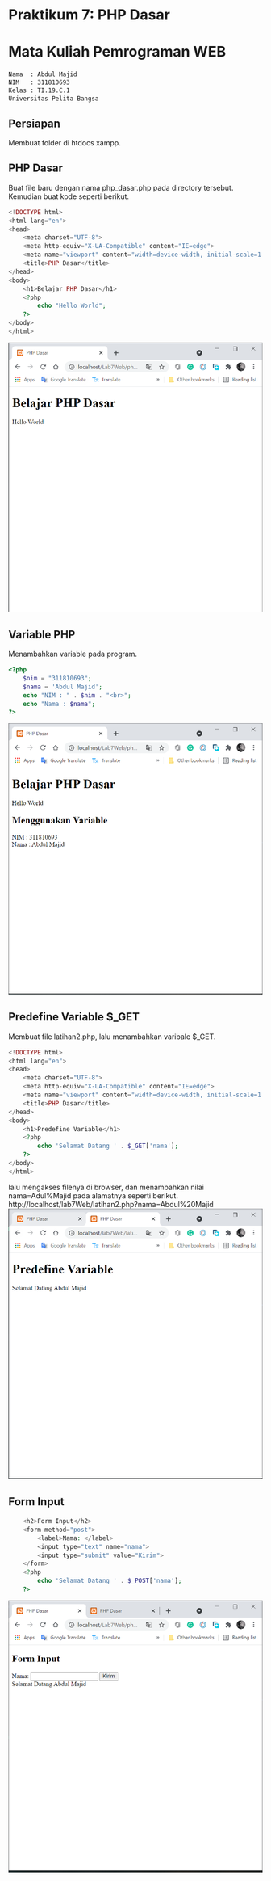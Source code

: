 # Praktikum 7: PHP Dasar
# Mata Kuliah Pemrograman WEB
```
Nama  : Abdul Majid
NIM   : 311810693
Kelas : TI.19.C.1
Universitas Pelita Bangsa
```
## Persiapan
Membuat folder di htdocs xampp.

## PHP Dasar
Buat file baru dengan nama php_dasar.php pada directory tersebut. Kemudian buat
kode seperti berikut.
```PHP
<!DOCTYPE html>
<html lang="en">
<head>
    <meta charset="UTF-8">
    <meta http-equiv="X-UA-Compatible" content="IE=edge">
    <meta name="viewport" content="width=device-width, initial-scale=1.0">
    <title>PHP Dasar</title>
</head>
<body>
    <h1>Belajar PHP Dasar</h1>
    <?php
        echo "Hello World";
    ?>
</body>
</html>
```
![1](https://github.com/abdulmajid96/Lab7Web/blob/main/SS/1.PNG)

## Variable PHP
Menambahkan variable pada program.
```PHP
<?php
    $nim = "311810693";
    $nama = 'Abdul Majid';
    echo "NIM : " . $nim . "<br>";
    echo "Nama : $nama";    
?>
```
![2](https://github.com/abdulmajid96/Lab7Web/blob/main/SS/2.PNG)

## Predefine Variable $_GET
Membuat file latihan2.php, lalu menambahkan varibale $_GET.
```PHP
<!DOCTYPE html>
<html lang="en">
<head>
    <meta charset="UTF-8">
    <meta http-equiv="X-UA-Compatible" content="IE=edge">
    <meta name="viewport" content="width=device-width, initial-scale=1.0">
    <title>PHP Dasar</title>
</head>
<body>
    <h1>Predefine Variable</h1>
    <?php
        echo 'Selamat Datang ' . $_GET['nama'];
    ?>
</body>
</html>
```
lalu mengakses filenya di browser, dan menambahkan nilai nama=Adul%Majid pada alamatnya seperti berikut.
http://localhost/lab7Web/latihan2.php?nama=Abdul%20Majid
![3](https://github.com/abdulmajid96/Lab7Web/blob/main/SS/3.PNG)

## Form Input
```PHP
    <h2>Form Input</h2>
    <form method="post">
        <label>Nama: </label>
        <input type="text" name="nama">
        <input type="submit" value="Kirim">
    </form>
    <?php
        echo 'Selamat Datang ' . $_POST['nama'];
    ?>
```
![4](https://github.com/abdulmajid96/Lab7Web/blob/main/SS/4.PNG)

